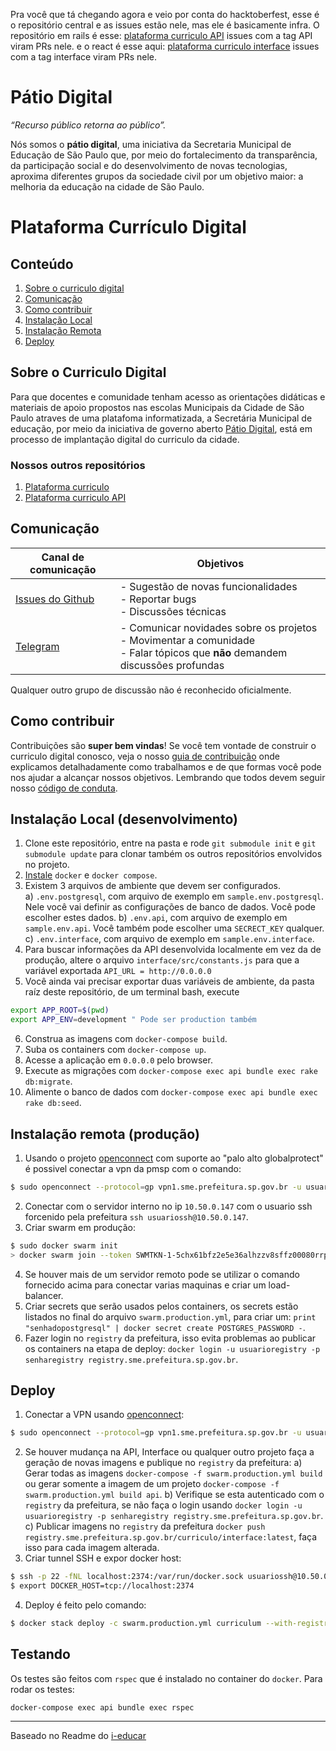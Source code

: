Pra você que tá chegando agora e veio por conta do hacktoberfest, esse é o repositório central e as issues estão nele, mas ele é basicamente infra. O repositório em rails é esse:  [plataforma curriculo API](https://github.com/prefeiturasp/SME-plataforma-curriculo-API) issues com a tag API viram PRs nele.
e o react é esse aqui:  [plataforma curriculo interface](https://github.com/prefeiturasp/SME-plataforma-curriculo-interface) issues com a tag interface viram PRs nele.

# Pátio Digital

_“Recurso público retorna ao público”._

Nós somos o **pátio digital**, uma iniciativa da Secretaria Municipal de Educação de São Paulo que, por meio do fortalecimento da transparência, da participação social e do desenvolvimento de novas tecnologias, aproxima diferentes grupos da sociedade civil por um objetivo maior: a melhoria da educação na cidade de São Paulo. 

# Plataforma Currículo Digital

## Conteúdo

1. [Sobre o curriculo digital](#sobre-o-curriculo-digital)
2. [Comunicação](#comunicação)
3. [Como contribuir](#como-contribuir)
4. [Instalação Local](#instalação-local-desenvolvimento)
5. [Instalação Remota](#instalação-remota-produção)
6. [Deploy](#deploy)


## Sobre o Curriculo Digital
Para que docentes e comunidade tenham acesso as orientações didáticas e materiais de apoio propostos nas escolas Municipais da Cidade de São Paulo atraves de uma platafoma informatizada, a Secretária Municipal de educação, por meio da iniciativa de governo aberto [Pátio Digital](http://patiodigital.prefeitura.sp.gov.br/), está em processo de implantação digital do curriculo da cidade.

### Nossos outros repositórios

1. [Plataforma curriculo](https://github.com/prefeiturasp/SME-plataforma-curriculo-interface)
2. [Plataforma curriculo API](https://github.com/prefeiturasp/SME-plataforma-curriculo-API)


## Comunicação

| Canal de comunicação | Objetivos |
|----------------------|-----------|
| [Issues do Github](https://github.com/prefeiturasp/SME-plataforma-curriculo/issues) | - Sugestão de novas funcionalidades<br> - Reportar bugs<br> - Discussões técnicas |
| [Telegram](https://t.me/patiodigital ) | - Comunicar novidades sobre os projetos<br> - Movimentar a comunidade<br>  - Falar tópicos que **não** demandem discussões profundas |

Qualquer outro grupo de discussão não é reconhecido oficialmente.

## Como contribuir

Contribuições são **super bem vindas**! Se você tem vontade de construir o
curriculo digital conosco, veja o nosso [guia de contribuição](./CONTRIBUTING.md)
onde explicamos detalhadamente como trabalhamos e de que formas você pode nos
ajudar a alcançar nossos objetivos. Lembrando que todos devem seguir 
nosso [código de conduta](./CODEOFCONDUCT.md).

## Instalação Local (desenvolvimento)

1) Clone este repositório, entre na pasta e rode `git submodule init` e `git submodule update` para clonar também os outros repositórios envolvidos no projeto.
2) [Instale](https://docs.docker.com/compose/install/) `docker` e `docker compose`.
3) Existem 3 arquivos de ambiente que devem ser configurados.  
  a) `.env.postgresql`, com arquivo de exemplo em `sample.env.postgresql`. Nele você vai definir as configurações de banco de dados. Você pode escolher estes dados.
  b) `.env.api`, com arquivo de exemplo em `sample.env.api`. Você também pode escolher uma `SECRECT_KEY` qualquer.
  c) `.env.interface`, com arquivo de exemplo em `sample.env.interface`.
4) Para buscar informações da API desenvolvida localmente em vez da de produção, altere o arquivo `interface/src/constants.js` para que a variável exportada `API_URL = http://0.0.0.0`
5) Você ainda vai precisar exportar duas variáveis de ambiente, da pasta raíz deste repositório, de um terminal bash, execute

```bash
export APP_ROOT=$(pwd)
export APP_ENV=development " Pode ser production também
```

6) Construa as imagens com `docker-compose build`.
7) Suba os containers com `docker-compose up`.
8) Acesse a aplicação em `0.0.0.0` pelo browser.
9) Execute as migrações com `docker-compose exec api bundle exec rake db:migrate`.
10) Alimente o banco de dados com `docker-compose exec api bundle exec rake db:seed`.

## Instalação remota (produção)

1) Usando o projeto [openconnect](https://github.com/dlenski/openconnect) com suporte ao "palo alto globalprotect" é possivel conectar a vpn da pmsp com o comando:
```sh
$ sudo openconnect --protocol=gp vpn1.sme.prefeitura.sp.gov.br -u usuariovpn --servercert pin-sha256:tshIkwa9zrqyIwxzcH+KbtEE0YnsYijhHM1nVCI0Moo=
```
2) Conectar com o servidor interno no ip `10.50.0.147` com o usuario ssh forcenido pela prefeitura `ssh usuariossh@10.50.0.147`.
3) Criar swarm em produção:
```sh
$ sudo docker swarm init
> docker swarm join --token SWMTKN-1-5chx61bfz2e5e36alhzzv8sffz00080rrpp7bee8m2r15ytx9g-7vaym1i50bzh75f28rsgg53ab 10.50.0.147:2377
```
4) Se houver mais de um servidor remoto pode se utilizar o comando fornecido acima para conectar varias maquinas e criar um load-balancer.
5) Criar secrets que serão usados pelos containers, os secrets estão listados no final do arquivo `swarm.production.yml`, para criar um: `print "senhadopostgresql" | docker secret create POSTGRES_PASSWORD -`.
6) Fazer login no `registry` da prefeitura, isso evita problemas ao publicar os containers na etapa de deploy: `docker login -u usuarioregistry -p senharegistry registry.sme.prefeitura.sp.gov.br`.

## Deploy

1) Conectar a VPN usando [openconnect](https://github.com/dlenski/openconnect):
```sh
$ sudo openconnect --protocol=gp vpn1.sme.prefeitura.sp.gov.br -u usuariovpn --servercert pin-sha256:tshIkwa9zrqyIwxzcH+KbtEE0YnsYijhHM1nVCI0Moo=
```
2) Se houver mudança na API, Interface ou qualquer outro projeto faça a geração de novas imagens e publique no `registry` da prefeitura:
     a) Gerar todas as imagens `docker-compose -f swarm.production.yml build` ou gerar somente a imagem de um projeto `docker-compose -f swarm.production.yml build api`.
     b) Verifique se esta autenticado com o `registry` da prefeitura, se não faça o login usando `docker login -u usuarioregistry -p senharegistry registry.sme.prefeitura.sp.gov.br`.
     c) Publicar imagens no `registry` da prefeitura `docker push registry.sme.prefeitura.sp.gov.br/curriculo/interface:latest`, faça isso para cada imagem alterada.
3) Criar tunnel SSH e expor docker host:
```sh
$ ssh -p 22 -fNL localhost:2374:/var/run/docker.sock usuariossh@10.50.0.147
$ export DOCKER_HOST=tcp://localhost:2374
```
4) Deploy é feito pelo comando:
```sh
$ docker stack deploy -c swarm.production.yml curriculum --with-registry-auth
```

## Testando

Os testes são feitos com `rspec` que é instalado no container do `docker`. Para rodar os testes:

```docker-compose exec api bundle exec rspec```

---

Baseado no Readme do [i-educar](https://github.com/portabilis/i-educar)


